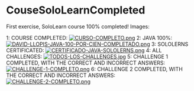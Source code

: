# CouseSoloLearnCompleted
First exercise, SoloLearn course 100% completed! 
Images:

1: COURSE COMPLETED:
[![CURSO-COMPLETO.png](https://i.postimg.cc/T3666k4W/CURSO-COMPLETO.png)](https://postimg.cc/KRJV75FZ)
2: JAVA 100%:
[![DAVID-LLOPIS-JAVA-100-POR-CIEN-COMPLETADO.png](https://i.postimg.cc/GmrZN44F/DAVID-LLOPIS-JAVA-100-POR-CIEN-COMPLETADO.png)](https://postimg.cc/jLggndQ2)
3: SOLOLERNS CERTIFICATED:
[![CERTIFICADO-JAVA-SOLOLERNS.png](https://i.postimg.cc/7P2dZ371/CERTIFICADO-JAVA-SOLOLERNS.png)](https://postimg.cc/3W3nLDtW)
4: ALL CHALLENGES:
[![TODOS-LOS-CHALLENGES.jpg](https://i.postimg.cc/kgfhpf3C/TODOS-LOS-CHALLENGES.jpg)](https://postimg.cc/gxLDwy2t)
5: CHALLENGE 1 COMPLETED, WITH THE CORRECT AND INCORRECT ANSWERS:
[![CHALLENGE-1-COMPLETO.png](https://i.postimg.cc/vTr0LvLp/CHALLENGE-1-COMPLETO.png)](https://postimg.cc/9wfPcZkp)
6: CHALLENGE 2 COMPLETED, WITH THE CORRECT AND INCORRECT ANSWERS:
[![CHALLENGE-2-COMPLETO.png](https://i.postimg.cc/K8qJNjBv/CHALLENGE-2-COMPLETO.png)](https://postimg.cc/mP9YZbm0)
